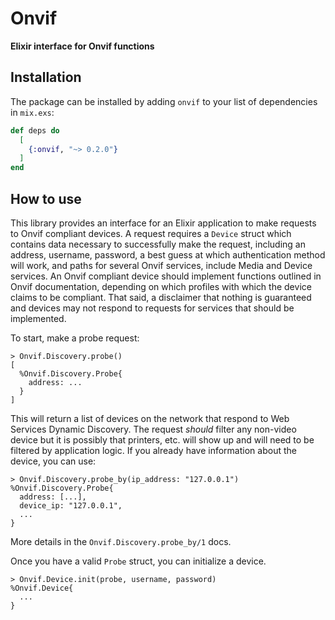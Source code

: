# Onvif

**Elixir interface for Onvif functions**

## Installation

The package can be installed by adding `onvif` to your list of dependencies in `mix.exs`:

```elixir
def deps do
  [
    {:onvif, "~> 0.2.0"}
  ]
end
```

## How to use

This library provides an interface for an Elixir application to make requests to Onvif compliant devices.
A request requires a `Device` struct which contains data necessary to successfully make the request, including
an address, username, password, a best guess at which authentication method will work, and paths for several
Onvif services, include Media and Device services. An Onvif compliant device should implement functions outlined
in Onvif documentation, depending on which profiles with which the device claims to be compliant. That said,
a disclaimer that nothing is guaranteed and devices may not respond to requests for services that should be
implemented.

To start, make a probe request:
```
> Onvif.Discovery.probe()
[
  %Onvif.Discovery.Probe{
    address: ...
  }
]
```

This will return a list of devices on the network that respond to Web Services Dynamic Discovery. The request
_should_ filter any non-video device but it is possibly that printers, etc. will show up and will need to be
filtered by application logic. If you already have information about the device, you can use:
```
> Onvif.Discovery.probe_by(ip_address: "127.0.0.1")
%Onvif.Discovery.Probe{
  address: [...],
  device_ip: "127.0.0.1",
  ...
}
```
More details in the `Onvif.Discovery.probe_by/1` docs.

Once you have a valid `Probe` struct, you can initialize a device.
```
> Onvif.Device.init(probe, username, password)
%Onvif.Device{
  ...
}
```